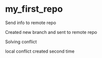 ﻿# my_first_repo

Send info to remote repo

Created new branch and sent to remote repo

Solving conflict

local conflict  created second time
